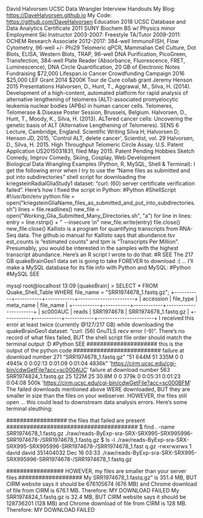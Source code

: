 David Halvorsen 
UCSC Data Wrangler Interview Handouts
My Blog: https://DaveHalvorsen.github.io 
My Code: https://github.com/DaveHalvorsen 
Education
2018 UCSC Database and Data Analytics Certificate
2011 SUNY Biochem BS w/ Physics minor
Employment
Ski Instructor 2003-2007: Freestyle
TA/Tutor 2009-2011: OCHEM
Research Associate 2012-2017: 384-well ImmunoFISH, Flow Cytometry, 96-well +/- Phi29 Telomeric qPCR, Mammalian Cell Culture, Dot Blots, ELISA, Western Blots, TRAP, 96-well DNA Purification, PicoGreen, Transfection, 384-well Plate Reader (Absorbance, Fluorescence, FRET, Luminescence), DNA Circle Quantification, 20 GB of Electronic Notes
Fundraising
$72,000 Lifespan.io Cancer Crowdfunding Campaign 2016
$25,000 LEF Grant 2014
$200K Tour de Cure collab grant Jeremy Henson 2015
Presentations
Halvorsen, D., Hunt, T., Aggrawal, M., Silva, H. (2014). Development of a high-content, automated platform for rapid analysis of alternative lengthening of telomeres (ALT)-associated promyelocytic leukemia nuclear bodies (APBs) in human cancer cells. Telomeres, Telomerase & Disease Poster Session, Brussels, Belgium.
Halvorsen, D., Hunt, T., Moody, K., Silva, H. (2013). ALTered cancer cells: Uncovering the genetic basis of ALT (Alternative Lengthening of Telomeres). SENS 6 Lecture, Cambridge, England.
Scientific Writing
Silva H; Halvorsen D; Henson JD, 2015, 'Control ALT, delete cancer', Scientist, vol. 29
Halvorsen, D., Silva, H. 2015. High Throughput Telomeric Circle Assay. U.S. Patent Application US2015031831, filed May 2015. Patent Pending
Hobbies
Sketch Comedy, Improv Comedy, Skiing, Cosplay, Web Development  
Biological Data Wrangling Examples (Python, R, MySQL, Shell & Terminal):
I get the following error when I try to use the “Name files as submitted and put into subdirectories” shell script for downloading the kriegsteinRadialGliaStudy1 dataset: “curl: (60) server certificate verification failed”. Here’s how I fixed the script in Python: #Python #ShellScript
#!/usr/bin/env python
file = open("kriegsteinGliaName_files_as_submitted_and_put_into_subdirectories.sh")
lines = file.readlines()
new_file = open("Working_Glia_Submitted_Many_Directories.sh", "a")
for line in lines:
    entry = line.rstrip() + " --insecure \n"
    new_file.write(entry)
file.close()
new_file.close()
Kallisto is a program for quantifying transcripts from RNA-Seq data. The github.io manual for Kallisto says that abundance.tsv est_counts is “estimated counts” and tpm is “Transcripts Per Million”. Presumably, you would be interested in the samples with the highest transcript abundance. Here’s an R script I wrote to do that: #R
SEE
The 217 GB quakeBrainGeo1 data set is going to take FOREVER to download :( … I’ll make a MySQL database for its file info with Python and MySQL: #Python #MySQL
SEE

mysql root@localhost 13:09 [quakeBrain] > SELECT * FROM Quake_Shell_Table WHERE file_name = "SRR1974678_1.fastq.gz";
+-----------+-----------+------------+-----------------------+
| accession | file_type | meta_name  | file_name             |
+-----------+-----------+------------+-----------------------+
| sc000AUC  | reads     | SRR1974678 | SRR1974678_1.fastq.gz |
+-----------+-----------+------------+-----------------------+
I received this error at least twice (currently @127/217 GB) while downloading the quakeBrainGeo1 dataset: “curl: (56) GnuTLS recv error (-9)”. There’s no record of what files failed, BUT the shell script file order should match the terminal output :D #Python
SEE
##################### this is the output of the python code ##########################
failure at download number 271
“SRR1974678_1.fastq.gz”
“51  644M   51  335M    0     0  4945k      0  0:02:13  0:01:09  0:01:04 4836k”
'https://cirm.ucsc.edu/cgi-bin/cdwGetFile?acc=sc000AUC'
failure at download number 563
SRR1974824_1.fastq.gz
25  122M   25 30.8M    0     0   379k      0  0:05:31  0:01:23  0:04:08  500k
'https://cirm.ucsc.edu/cgi-bin/cdwGetFile?acc=sc000BFM'
The failed downloads mentioned above WERE downloaded, BUT they are smaller in size than the files on your webserver. HOWEVER, the files still open … this could lead to downstream data analysis errors. Here’s some terminal sleuthing: 

################## the files that failed are present #######################################
$ find . -name SRR1974678_1.fastq.gz
./raw/reads-ByExp-sra-SRX-SRX995-SRX995996-SRR1974678-/SRR1974678_1.fastq.gz
$ ls -l ./raw/reads-ByExp-sra-SRX-SRX995-SRX995996-SRR1974678-/SRR1974678_1.fast
q.gz
-rwxrwxrwx 1 david david 351404032 Dec 16 03:33 ./raw/reads-ByExp-sra-SRX-SRX995-SRX995996-SRR1974678-/SRR1974678_1.fastq.gz

################# HOWEVER, my files are smaller than your server files ###################
My SRR1974678_1.fastq.gz” is 351.4 MB, BUT CIRM website says it should be 676105674 (676 MB) and Chrome download of file from CIRM is 676.1 MB. Therefore: MY DOWNLOAD FAILED
My SRR1974824_1.fastq.gz is 32.4 MB, BUT CIRM website says it should be 128736201 (128 MB) and Chrome download of file from CIRM is 128 MB. Therefore: MY DOWNLOAD FAILED
